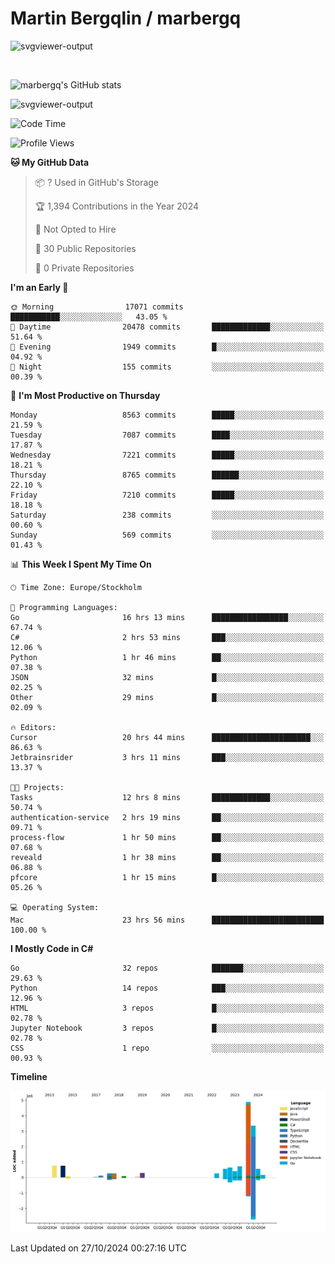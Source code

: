 # Martin Bergqlin / marbergq

![svgviewer-output](https://user-images.githubusercontent.com/2405410/206014777-22d41ecb-c24f-421d-b7d9-bba2cb5bb0de.svg)

<br>

<!--- [![Martin's Week](https://github-readme-stats.vercel.app/api/wakatime?username=marbergq&theme=dark)](https://github.com/anuraghazra/github-readme-stats) -->

![marbergq's GitHub stats](https://github-readme-stats.vercel.app/api?username=marbergq&count_private=true&show_icons=true)

![svgviewer-output](https://wakatime.com/badge/user/3f0a2069-6683-4e19-9a4a-7d21ea815067.svg)

<!--START_SECTION:waka-->
![Code Time](http://img.shields.io/badge/Code%20Time-4%2C523%20hrs%2050%20mins-blue)

![Profile Views](http://img.shields.io/badge/Profile%20Views-0-blue)

**🐱 My GitHub Data** 

> 📦 ? Used in GitHub's Storage 
 > 
> 🏆 1,394 Contributions in the Year 2024
 > 
> 🚫 Not Opted to Hire
 > 
> 📜 30 Public Repositories 
 > 
> 🔑 0 Private Repositories 
 > 
**I'm an Early 🐤** 

```text
🌞 Morning                17071 commits       ███████████░░░░░░░░░░░░░░   43.05 % 
🌆 Daytime                20478 commits       █████████████░░░░░░░░░░░░   51.64 % 
🌃 Evening                1949 commits        █░░░░░░░░░░░░░░░░░░░░░░░░   04.92 % 
🌙 Night                  155 commits         ░░░░░░░░░░░░░░░░░░░░░░░░░   00.39 % 
```
📅 **I'm Most Productive on Thursday** 

```text
Monday                   8563 commits        █████░░░░░░░░░░░░░░░░░░░░   21.59 % 
Tuesday                  7087 commits        ████░░░░░░░░░░░░░░░░░░░░░   17.87 % 
Wednesday                7221 commits        █████░░░░░░░░░░░░░░░░░░░░   18.21 % 
Thursday                 8765 commits        ██████░░░░░░░░░░░░░░░░░░░   22.10 % 
Friday                   7210 commits        █████░░░░░░░░░░░░░░░░░░░░   18.18 % 
Saturday                 238 commits         ░░░░░░░░░░░░░░░░░░░░░░░░░   00.60 % 
Sunday                   569 commits         ░░░░░░░░░░░░░░░░░░░░░░░░░   01.43 % 
```


📊 **This Week I Spent My Time On** 

```text
🕑︎ Time Zone: Europe/Stockholm

💬 Programming Languages: 
Go                       16 hrs 13 mins      █████████████████░░░░░░░░   67.74 % 
C#                       2 hrs 53 mins       ███░░░░░░░░░░░░░░░░░░░░░░   12.06 % 
Python                   1 hr 46 mins        ██░░░░░░░░░░░░░░░░░░░░░░░   07.38 % 
JSON                     32 mins             █░░░░░░░░░░░░░░░░░░░░░░░░   02.25 % 
Other                    29 mins             █░░░░░░░░░░░░░░░░░░░░░░░░   02.09 % 

🔥 Editors: 
Cursor                   20 hrs 44 mins      ██████████████████████░░░   86.63 % 
Jetbrainsrider           3 hrs 11 mins       ███░░░░░░░░░░░░░░░░░░░░░░   13.37 % 

🐱‍💻 Projects: 
Tasks                    12 hrs 8 mins       █████████████░░░░░░░░░░░░   50.74 % 
authentication-service   2 hrs 19 mins       ██░░░░░░░░░░░░░░░░░░░░░░░   09.71 % 
process-flow             1 hr 50 mins        ██░░░░░░░░░░░░░░░░░░░░░░░   07.68 % 
reveald                  1 hr 38 mins        ██░░░░░░░░░░░░░░░░░░░░░░░   06.88 % 
pfcore                   1 hr 15 mins        █░░░░░░░░░░░░░░░░░░░░░░░░   05.26 % 

💻 Operating System: 
Mac                      23 hrs 56 mins      █████████████████████████   100.00 % 
```

**I Mostly Code in C#** 

```text
Go                       32 repos            ███████░░░░░░░░░░░░░░░░░░   29.63 % 
Python                   14 repos            ███░░░░░░░░░░░░░░░░░░░░░░   12.96 % 
HTML                     3 repos             █░░░░░░░░░░░░░░░░░░░░░░░░   02.78 % 
Jupyter Notebook         3 repos             █░░░░░░░░░░░░░░░░░░░░░░░░   02.78 % 
CSS                      1 repo              ░░░░░░░░░░░░░░░░░░░░░░░░░   00.93 % 
```



**Timeline**

![Lines of Code chart](https://raw.githubusercontent.com/marbergq/marbergq/main/assets/bar_graph.png)


 Last Updated on 27/10/2024 00:27:16 UTC
<!--END_SECTION:waka-->
